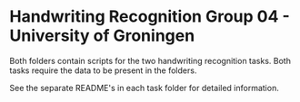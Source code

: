 # Handwriting Recognition Group 04 - University of Groningen

Both folders contain scripts for the two handwriting recognition tasks. Both tasks require the data to be present in the folders.  <br />

See the separate README's in each task folder for detailed information.

